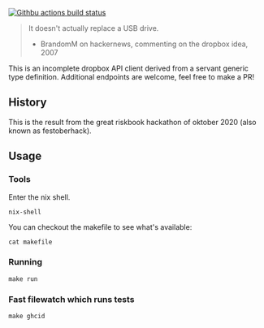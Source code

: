 [![Githbu actions build status](https://img.shields.io/github/workflow/status/jappeace/haskell-template-project/Test)](https://github.com/riskbook/dropbox-client/actions)

> It doesn't actually replace a USB drive.
>
> - BrandomM on hackernews, commenting on the dropbox idea, 2007

This is an incomplete dropbox API client derived from a servant
generic type definition.
Additional endpoints are welcome, feel free to make a PR!

## History
This is the result from the great riskbook hackathon
of oktober 2020
(also known as festoberhack).

## Usage

### Tools
Enter the nix shell.
```
nix-shell
```
You can checkout the makefile to see what's available:
```
cat makefile
```

### Running
```
make run
```

### Fast filewatch which runs tests
```
make ghcid
```
